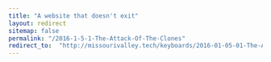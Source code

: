 ```yaml
---
title: "A website that doesn't exit"
layout: redirect
sitemap: false
permalink: "/2016-1-5-1-The-Attack-Of-The-Clones"
redirect_to:  "http://missourivalley.tech/keyboards/2016-01-05-01-The-Attack-Of-The-Clones"
---
```

